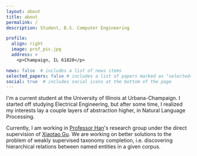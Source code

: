 ```yaml
---
layout: about
title: about
permalink: /
description: Student, B.S. Computer Engineering

profile:
  align: right
  image: prof_pic.jpg
  address: >
    <p>Champaign, IL 61820</p>

news: false  # includes a list of news items
selected_papers: false # includes a list of papers marked as "selected={true}"
social: true  # includes social icons at the bottom of the page
---
```


I'm a current student at the University of Illinois at Urbana-Champaign. I started off studying Electrical Engineering, but after some time, I realized my interests lay a couple
layers of abstraction higher, in Natural Language Processing.

Currently, I am working in [Professor Han](http://hanj.cs.illinois.edu/)'s research group under the direct supervision of
[Xiaotao Gu](https://xiaotao2.web.illinois.edu/). We are working on better solutions to the problem of weakly supervised 
taxonomy completion, i.e. discovering hierarchical relations between named entities in a given corpus. 

